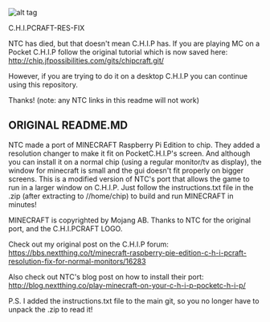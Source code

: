 ![alt tag](https://camo.githubusercontent.com/e7ed06c44f1928bc4ad9c50ad58e978c68648eab/68747470733a2f2f692e696d6775722e636f6d2f6f726c4350636a2e706e67)

C.H.I.PCRAFT-RES-FIX

NTC has died, but that doesn't mean C.H.I.P has. If you are playing MC on a Pocket C.H.I.P follow the original tutorial which is now saved here: http://chip.jfpossibilities.com/gits/chipcraft.git/

However, if you are trying to do it on a desktop C.H.I.P you can continue using this repository.

Thanks! (note: any NTC links in this readme will not work)

## ORIGINAL README.MD
NTC made a port of MINECRAFT Raspberry Pi Edition to chip. They added a resolution changer to make it fit on PocketC.H.I.P's screen. And although you can install it on a normal chip (using a regular monitor/tv as display), the window for minecraft is small and the gui doesn't fit properly on bigger screens. This is a modified version of NTC's port that allows the game to run in a larger window on C.H.I.P. Just follow the instructions.txt file in the .zip (after extracting to //home/chip) to build and run MINECRAFT in minutes!

MINECRAFT is copyrighted by Mojang AB. 
Thanks to NTC for the original port, and the C.H.I.PCRAFT LOGO.

Check out my original post on the C.H.I.P forum: https://bbs.nextthing.co/t/minecraft-raspberry-pie-edition-c-h-i-pcraft-resolution-fix-for-normal-monitors/16283 

Also check out NTC's blog post on how to install their port: http://blog.nextthing.co/play-minecraft-on-your-c-h-i-p-pocketc-h-i-p/

P.S. I added the instructions.txt file to the main git, so you no longer have to unpack the .zip to read it!
